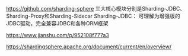https://github.com/sharding-sphere
三大核心模块分别是Sharding-JDBC、Sharding-Proxy和Sharding-Sidecar
Sharding-JDBC：
可理解为增强版的JDBC驱动，完全兼容JDBC和各种ORM框架

https://www.jianshu.com/p/952108f777a3

https://shardingsphere.apache.org/document/current/en/overview/